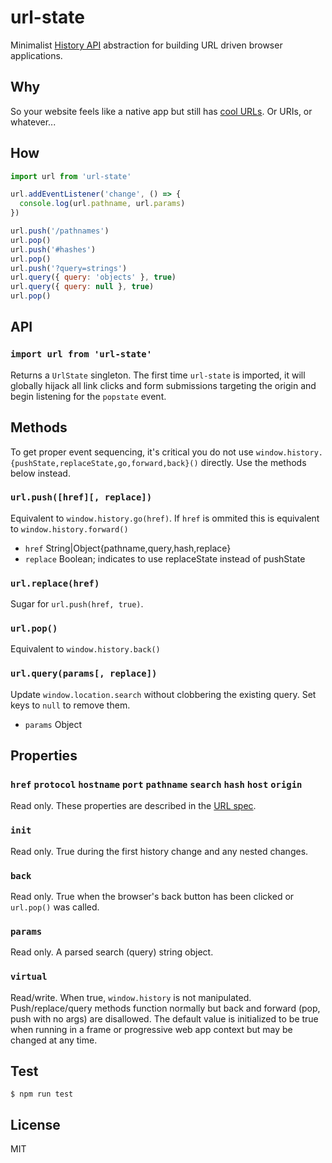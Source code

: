 # url-state
Minimalist [History API](https://developer.mozilla.org/en-US/docs/Web/API/History_API) abstraction for building URL driven browser applications.

## Why
So your website feels like a native app but still has [cool URLs](https://www.w3.org/Provider/Style/URI). Or URIs, or whatever...

## How
``` javascript
import url from 'url-state'

url.addEventListener('change', () => {
  console.log(url.pathname, url.params)
})

url.push('/pathnames')
url.pop()
url.push('#hashes')
url.pop()
url.push('?query=strings')
url.query({ query: 'objects' }, true)
url.query({ query: null }, true)
url.pop()
```

## API

### `import url from 'url-state'`
Returns a `UrlState` singleton. The first time `url-state` is imported, it will globally hijack all link clicks and form submissions targeting the origin and begin listening for the `popstate` event.

## Methods
To get proper event sequencing, it's critical you do not use `window.history.{pushState,replaceState,go,forward,back}()` directly. Use the methods below instead.

### `url.push([href][, replace])`
Equivalent to `window.history.go(href)`. If `href` is ommited this is equivalent to `window.history.forward()`
* `href` String|Object{pathname,query,hash,replace}
* `replace` Boolean; indicates to use replaceState instead of pushState

### `url.replace(href)`
Sugar for `url.push(href, true)`.

### `url.pop()`
Equivalent to `window.history.back()`

### `url.query(params[, replace])`
Update `window.location.search` without clobbering the existing query. Set keys to `null` to remove them.
* `params` Object

## Properties

### `href` `protocol` `hostname` `port` `pathname` `search` `hash` `host` `origin`
Read only. These properties are described in the [URL spec](https://url.spec.whatwg.org).

### `init`
Read only. True during the first history change and any nested changes.

### `back`
Read only. True when the browser's back button has been clicked or `url.pop()` was called.

### `params`
Read only. A parsed search (query) string object.

### `virtual`
Read/write. When true, `window.history` is not manipulated. Push/replace/query methods function normally but back and forward (pop, push with no args) are disallowed. The default value is initialized to be true when running in a frame or progressive web app context but may be changed at any time.

## Test
``` shell
$ npm run test
```

## License
MIT

